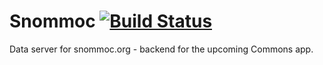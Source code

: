 # Snommoc [![Build Status](https://travis-ci.org/beatonma/snommoc.svg?branch=master)](https://travis-ci.org/beatonma/snommoc)

Data server for snommoc.org - backend for the upcoming Commons app.
